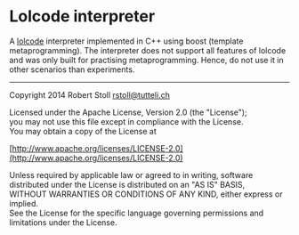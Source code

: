 # Lolcode interpreter

A [lolcode](http://lolcode.org/) interpreter implemented in C++ using boost (template metaprogramming).
The interpreter does not support all features of lolcode and was only built for practising metaprogramming.
Hence, do not use it in other scenarios than experiments.

---

Copyright 2014 Robert Stoll <rstoll@tutteli.ch>

Licensed under the Apache License, Version 2.0 (the "License");  
you may not use this file except in compliance with the License.  
You may obtain a copy of the License at  

[http://www.apache.org/licenses/LICENSE-2.0](http://www.apache.org/licenses/LICENSE-2.0)

Unless required by applicable law or agreed to in writing, software  
distributed under the License is distributed on an "AS IS" BASIS,  
WITHOUT WARRANTIES OR CONDITIONS OF ANY KIND, either express or implied.  
See the License for the specific language governing permissions and  
limitations under the License.